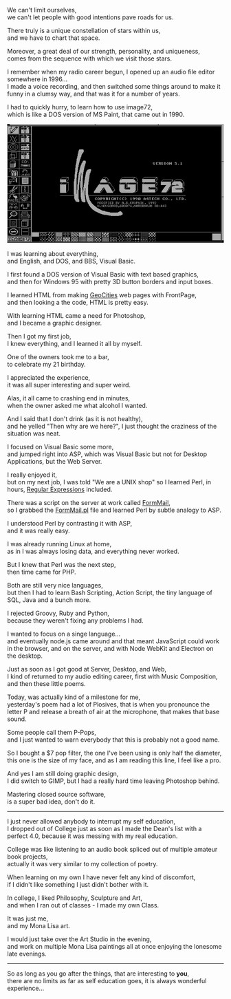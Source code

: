 We can't limit ourselves,\
we can't let people with good intentions pave roads for us.

There truly is a unique constellation of stars within us,\
and we have to chart that space.

Moreover, a great deal of our strength, personality, and uniqueness,\
comes from the sequence with which we visit those stars.

I remember when my radio career begun, I opened up an audio file editor somewhere in 1996...\
I made a voice recording, and then switched some things around to make it funny in a clumsy way, and that was it for a number of years.

I had to quickly hurry, to learn how to use image72,\
which is like a DOS version of MS Paint, that came out in 1990.

![Image 72 Screenshot](files/poetry-0509-image72.jpg)

I was learning about everything,\
and English, and DOS, and BBS, Visual Basic.

I first found a DOS version of Visual Basic with text based graphics,\
and then for Windows 95 with pretty 3D button borders and input boxes.

I learned HTML from making [GeoCities](https://www.youtube.com/results?search_query=What+is+GeoCities) web pages with FrontPage,\
and then looking a the code, HTML is pretty easy.

With learning HTML came a need for Photoshop,\
and I became a graphic designer.

Then I got my first job,\
I knew everything, and I learned it all by myself.

One of the owners took me to a bar,\
to celebrate my 21 birthday.

I appreciated the experience,\
it was all super interesting and super weird.

Alas, it all came to crashing end in minutes,\
when the owner asked me what alcohol I wanted.

And I said that I don't drink (as it is not healthy),\
and he yelled "Then why are we here?", I just thought the craziness of the situation was neat.

I focused on Visual Basic some more,\
and jumped right into ASP, which was Visual Basic but not for Desktop Applications, but the Web Server.

I really enjoyed it,\
but on my next job, I was told "We are a UNIX shop" so I learned Perl, in hours, [Regular Expressions](https://www.youtube.com/watch?v=r6I-Ahc0HB4) included.

There was a script on the server at work called [FormMail](https://en.wikipedia.org/wiki/FormMail),\
so I grabbed the [FormMail.pl](http://www.scriptarchive.com/download.cgi?s=formmail\&c=txt\&f=FormMail%2Epl) file and learned Perl by subtle analogy to ASP.

I understood Perl by contrasting it with ASP,\
and it was really easy.

I was already running Linux at home,\
as in I was always losing data, and everything never worked.

But I knew that Perl was the next step,\
then time came for PHP.

Both are still very nice languages,\
but then I had to learn Bash Scripting, Action Script, the tiny language of SQL, Java and a bunch more.

I rejected Groovy, Ruby and Python,\
because they weren't fixing any problems I had.

I wanted to focus on a singe language...\
and eventually node.js came around and that meant JavaScript could work in the browser, and on the server, and with Node WebKit and Electron on the desktop.

Just as soon as I got good at Server, Desktop, and Web,\
I kind of returned to my audio editing career, first with Music Composition, and then these little poems.

Today, was actually kind of a milestone for me,\
yesterday's poem had a lot of Plosives, that is when you pronounce the letter P and release a breath of air at the microphone, that makes that base sound.

Some people call them P-Pops,\
and I just wanted to warn everybody that this is probably not a good name.

So I bought a $7 pop filter, the one I've been using is only half the diameter,\
this one is the size of my face, and as I am reading this line, I feel like a pro.

And yes I am still doing graphic design,\
I did switch to GIMP, but I had a really hard time leaving Photoshop behind.

Mastering closed source software,\
is a super bad idea, don't do it.

---

I just never allowed anybody to interrupt my self education,\
I dropped out of College just as soon as I made the Dean's list with a perfect 4.0, because it was messing with my real education.

College was like listening to an audio book spliced out of multiple amateur book projects,\
actually it was very similar to my collection of poetry.

When learning on my own I have never felt any kind of discomfort,\
if I didn't like something I just didn't bother with it.

In college, I liked Philosophy, Sculpture and Art,\
and when I ran out of classes - I made my own Class.

It was just me,\
and my Mona Lisa art.

I would just take over the Art Studio in the evening,\
and work on multiple Mona Lisa paintings all at once enjoying the lonesome late evenings.

---

So as long as you go after the things, that are interesting to **you**,\
there are no limits as far as self education goes, it is always wonderful experience...
